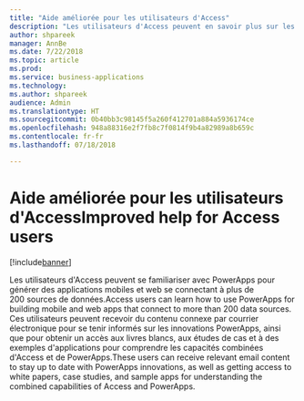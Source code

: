 ```yaml
---
title: "Aide améliorée pour les utilisateurs d'Access"
description: "Les utilisateurs d'Access peuvent en savoir plus sur les possibilités de créer des applications avec PowerApps"
author: shpareek
manager: AnnBe
ms.date: 7/22/2018
ms.topic: article
ms.prod: 
ms.service: business-applications
ms.technology: 
ms.author: shpareek
audience: Admin
ms.translationtype: HT
ms.sourcegitcommit: 0b40bb3c98145f5a260f412701a884a5936174ce
ms.openlocfilehash: 948a88316e2f7fb8c7f0814f9b4a82989a8b659c
ms.contentlocale: fr-fr
ms.lasthandoff: 07/18/2018

---
```

# <a name="improved-help-for-access-users"></a><span data-ttu-id="f2322-103">Aide améliorée pour les utilisateurs d'Access</span><span class="sxs-lookup"><span data-stu-id="f2322-103">Improved help for Access users</span></span>


[!include[banner](../../includes/banner.md)]

<span data-ttu-id="f2322-104">Les utilisateurs d'Access peuvent se familiariser avec PowerApps pour générer des applications mobiles et web se connectant à plus de 200 sources de données.</span><span class="sxs-lookup"><span data-stu-id="f2322-104">Access users can learn how to use PowerApps for building mobile and web apps that connect to more than 200 data sources.</span></span> <span data-ttu-id="f2322-105">Ces utilisateurs peuvent recevoir du contenu connexe par courrier électronique pour se tenir informés sur les innovations PowerApps, ainsi que pour obtenir un accès aux livres blancs, aux études de cas et à des exemples d'applications pour comprendre les capacités combinées d'Access et de PowerApps.</span><span class="sxs-lookup"><span data-stu-id="f2322-105">These users can receive relevant email content to stay up to date with PowerApps innovations, as well as getting access to white papers, case studies, and sample apps for understanding the combined capabilities of Access and PowerApps.</span></span>

